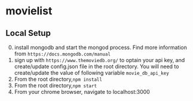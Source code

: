 # movielist
## Local Setup

0. install mongodb and start the mongod process. Find more information from `https://docs.mongodb.com/manual`
1. sign up with `https://www.themoviedb.org/` to optain your api key, and create/update config.json file in the root directory. You will need to create/update the value of following variable `movie_db_api_key`
2. From the root directory,`npm install` 
3. From the root directory,`npm start`
4. From your chrome browser, navigate to localhost:3000

